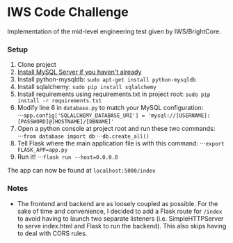 # IWS Code Challenge 

Implementation of the mid-level engineering test given by IWS/BrightCore.

### Setup

1. Clone project
2. [Install MySQL Server if you haven't already](https://support.rackspace.com/how-to/installing-mysql-server-on-ubuntu/)
3. Install python-mysqldb: `sudo apt-get install python-mysqldb`
4. Install sqlalchemy: `sudo pip install sqlalchemy`
5. Install requirements using requirements.txt in project root: `sudo pip install -r requirements.txt`
6. Modify line 6 in `database.py` to match your MySQL configuration:
⋅⋅⋅`app.config['SQLALCHEMY_DATABASE_URI'] = 'mysql://[USERNAME]:[PASSWORD]@[HOSTNAME]/[DBNAME]'`
7. Open a python console at project root and run these two commands:
⋅⋅⋅`from database import db`
⋅⋅⋅`db.create_all()`
8. Tell Flask where the main application file is with this command:
⋅⋅⋅`export FLASK_APP=app.py`
9. Run it!
⋅⋅⋅`flask run --host=0.0.0.0`

The app can now be found at `localhost:5000/index`

### Notes

* The frontend and backend are as loosely coupled as possible. For the sake of time and convenience, I decided to add a Flask route for `/index` to avoid having to launch two separate listeners (i.e. SimpleHTTPServer to serve index.html and Flask to run the backend). This also skips having to deal with CORS rules.